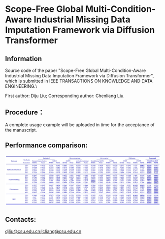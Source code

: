 # Scope-Free Global Multi-Condition-Aware Industrial Missing Data Imputation Framework via Diffusion Transformer
## Information
Source code of the paper "Scope-Free Global Multi-Condition-Aware Industrial Missing Data Imputation Framework via Diffusion Transformer", which is submitted in IEEE TRANSACTIONS ON KNOWLEDGE AND DATA ENGINEERING.\

First author: Diju Liu; Corresponding author: Chenliang Liu.
## Procedure：
A complete usage example will be uploaded in time for the acceptance of the manuscript.
## Performance comparison:
![Results](/Results.png "Results")
## Contacts:
djliu@csu.edu.cn;lcliang@csu.edu.cn
